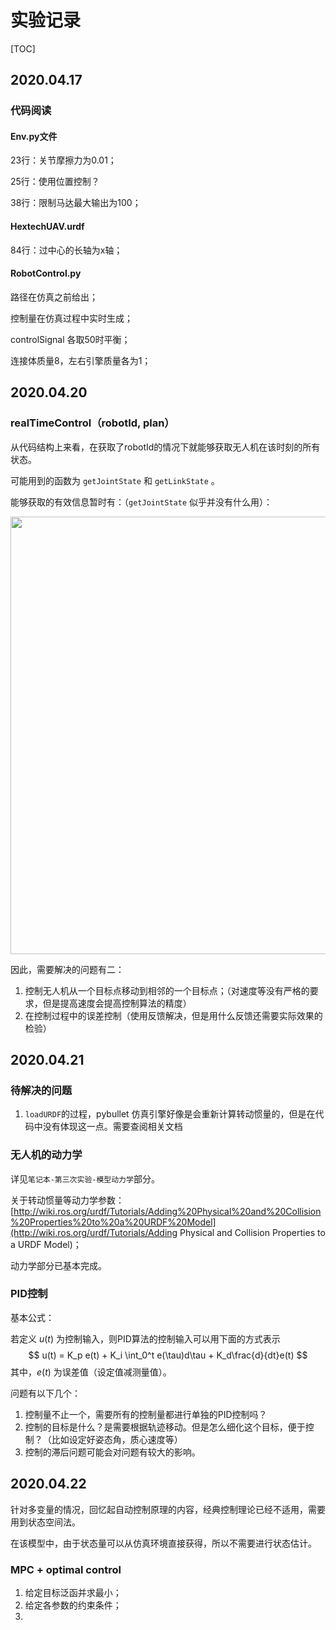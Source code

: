 # 实验记录

[TOC]

## 2020.04.17

### 代码阅读

#### Env.py文件

23行：关节摩擦力为0.01；

25行：使用位置控制？

38行：限制马达最大输出为100；

#### HextechUAV.urdf

84行：过中心的长轴为x轴；

#### RobotControl.py

路径在仿真之前给出；

控制量在仿真过程中实时生成；

controlSignal 各取50时平衡；

连接体质量8，左右引擎质量各为1；



## 2020.04.20

### realTimeControl（robotId, plan）

从代码结构上来看，在获取了robotId的情况下就能够获取无人机在该时刻的所有状态。

可能用到的函数为 `getJointState` 和 `getLinkState` 。

能够获取的有效信息暂时有：（`getJointState` 似乎并没有什么用）：

<div align = "center">
    <img src = "pics\getLinkState.png" width = 700>
</div>




因此，需要解决的问题有二：

1. 控制无人机从一个目标点移动到相邻的一个目标点；（对速度等没有严格的要求，但是提高速度会提高控制算法的精度）
2. 在控制过程中的误差控制（使用反馈解决，但是用什么反馈还需要实际效果的检验）



## 2020.04.21

### 待解决的问题

1. `loadURDF`的过程，pybullet 仿真引擎好像是会重新计算转动惯量的，但是在代码中没有体现这一点。需要查阅相关文档



### 无人机的动力学

详见`笔记本-第三次实验-模型动力学`部分。

关于转动惯量等动力学参数：[http://wiki.ros.org/urdf/Tutorials/Adding%20Physical%20and%20Collision%20Properties%20to%20a%20URDF%20Model](http://wiki.ros.org/urdf/Tutorials/Adding Physical and Collision Properties to a URDF Model)；

动力学部分已基本完成。



### PID控制

基本公式：

若定义 $u(t)$ 为控制输入，则PID算法的控制输入可以用下面的方式表示
$$
u(t) = K_p e(t) + K_i \int_0^t e(\tau)d\tau + K_d\frac{d}{dt}e(t)
$$
其中，$e(t)$ 为误差值（设定值减测量值）。

问题有以下几个：

1. 控制量不止一个，需要所有的控制量都进行单独的PID控制吗？
2. 控制的目标是什么？是需要根据轨迹移动。但是怎么细化这个目标，便于控制？（比如设定好姿态角，质心速度等）
3. 控制的滞后问题可能会对问题有较大的影响。



## 2020.04.22

针对多变量的情况，回忆起自动控制原理的内容，经典控制理论已经不适用，需要用到状态空间法。

在该模型中，由于状态量可以从仿真环境直接获得，所以不需要进行状态估计。



### MPC + optimal control

1. 给定目标泛函并求最小；
2. 给定各参数的约束条件；
3. 